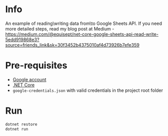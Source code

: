 # Info
An example of reading\writing data from\to Google Sheets API. If you need more detailed steps, read my blog post at Medium - https://medium.com/@equisept/net-core-google-sheets-api-read-write-5edd919868e3?source=friends_link&sk=30f3452b4375010af4d73926b7efe359

# Pre-requisites

* [Google account](https://accounts.google.com)
* [.NET Core](https://dotnet.microsoft.com/download)
* `google-credentials.json` with valid credentials in the project root folder

# Run

```cmd
dotnet restore
dotnet run
```
